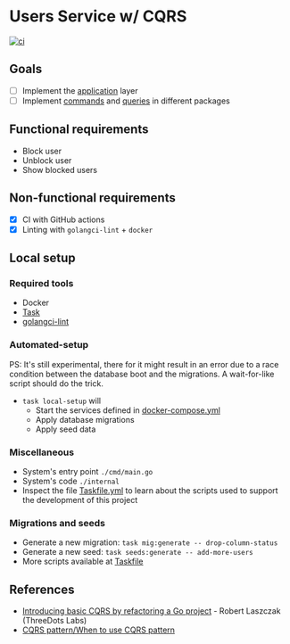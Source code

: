 # Users Service w/ CQRS

[![ci](https://github.com/flowck/users-service-cqrs-go/actions/workflows/ci.yml/badge.svg)](https://github.com/flowck/users-service-cqrs-go/actions/workflows/ci.yml)

## Goals

- [ ] Implement the [application](./internal/app/app.go) layer
- [ ] Implement [commands](./internal/app/command) and [queries](./internal/app/query) in different packages

## Functional requirements

- Block user
- Unblock user
- Show blocked users

## Non-functional requirements

- [x] CI with GitHub actions
- [x] Linting with `golangci-lint` + `docker`

## Local setup

### Required tools

- Docker
- [Task](https://taskfile.dev/)
- [golangci-lint](https://golangci-lint.run/)

### Automated-setup

PS: It's still experimental, there for it might result in an error due to a race condition between the database boot and the migrations. A wait-for-like script should do the trick.

- `task local-setup` will
  - Start the services defined in [docker-compose.yml](./docker-compose.yml)
  - Apply database migrations
  - Apply seed data

### Miscellaneous

- System's entry point `./cmd/main.go`
- System's code `./internal`
- Inspect the file [Taskfile.yml](./Taskfile.yml) to learn about the scripts used to support the development of this project

### Migrations and seeds

- Generate a new migration: `task mig:generate -- drop-column-status`
- Generate a new seed: `task seeds:generate -- add-more-users`
- More scripts available at [Taskfile](./Taskfile.yml)

## References

- [Introducing basic CQRS by refactoring a Go project](https://threedots.tech/post/basic-cqrs-in-go/) - Robert Laszczak (ThreeDots Labs)
- [CQRS pattern/When to use CQRS pattern](https://learn.microsoft.com/en-us/azure/architecture/patterns/cqrs#when-to-use-cqrs-pattern)